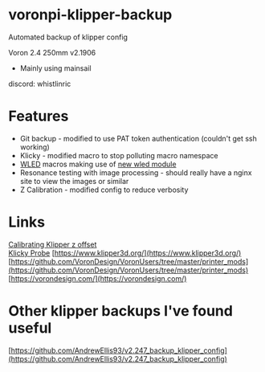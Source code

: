 # voronpi-klipper-backup
Automated backup of klipper config

Voron 2.4 250mm v2.1906
- Mainly using mainsail

discord: whistlinric

# Features
- Git backup - modified to use PAT token authentication (couldn't get ssh working)
- Klicky - modified macro to stop polluting macro namespace
- [WLED](https://kno.wled.ge/) macros making use of [new wled module](https://github.com/richardjm/klipper/blob/richardjm/wled-module/klippy/extras/wled.py)
- Resonance testing with image processing - should really have a nginx site to view the images or similar
- Z Calibration - modified config to reduce verbosity

# Links
[Calibrating Klipper z offset](https://github.com/protoloft/klipper_z_calibration)  
[Klicky Probe](https://github.com/jlas1/Klicky-Probe)
[https://www.klipper3d.org/](https://www.klipper3d.org/)  
[https://github.com/VoronDesign/VoronUsers/tree/master/printer_mods](https://github.com/VoronDesign/VoronUsers/tree/master/printer_mods)  
[https://vorondesign.com/](https://vorondesign.com/)  

# Other klipper backups I've found useful
[https://github.com/AndrewEllis93/v2.247_backup_klipper_config](https://github.com/AndrewEllis93/v2.247_backup_klipper_config)  
